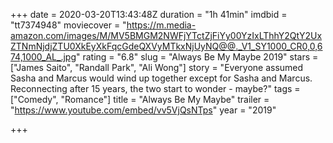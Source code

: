 +++
date = 2020-03-20T13:43:48Z
duration = "1h 41min"
imdbid = "tt7374948"
moviecover = "https://m.media-amazon.com/images/M/MV5BMGM2NWFjYTctZjFiYy00YzIxLThhY2QtY2UxZTNmNjdjZTU0XkEyXkFqcGdeQXVyMTkxNjUyNQ@@._V1_SY1000_CR0,0,674,1000_AL_.jpg"
rating = "6.8"
slug = "Always Be My Maybe 2019"
stars = ["James Saito", "Randall Park", "Ali Wong"]
story = "Everyone assumed Sasha and Marcus would wind up together except for Sasha and Marcus. Reconnecting after 15 years, the two start to wonder - maybe?"
tags = ["Comedy", "Romance"]
title = "Always Be My Maybe"
trailer = "https://www.youtube.com/embed/vv5VjQsNTps"
year = "2019"

+++
